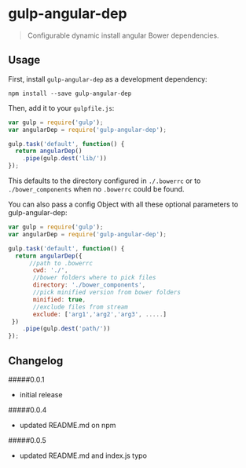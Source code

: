 # gulp-angular-dep
> Configurable dynamic install angular Bower dependencies.

## Usage

First, install `gulp-angular-dep` as a development dependency:

```shell
npm install --save gulp-angular-dep
```

Then, add it to your `gulpfile.js`:

```javascript
var gulp = require('gulp');
var angularDep = require('gulp-angular-dep');

gulp.task('default', function() {
  return angularDep()
    .pipe(gulp.dest('lib/'))
});
```

This defaults to the directory configured in `./.bowerrc` or to `./bower_components` when no `.bowerrc` could be found.


You can also pass a config Object with all these optional parameters to gulp-angular-dep:

```javascript
var gulp = require('gulp');
var angularDep = require('gulp-angular-dep');

gulp.task('default', function() {
  return angularDep({
      //path to .bowerrc
       cwd: './',
       //bower folders where to pick files
       directory: './bower_components',
       //pick minified version from bower folders
       minified: true,
       //exclude files from stream
       exclude: ['arg1','arg2','arg3', .....]
 })
    .pipe(gulp.dest('path/'))
});
```




## Changelog

#####0.0.1
- initial release

#####0.0.4
- updated README.md on npm

#####0.0.5
- updated README.md and index.js typo

